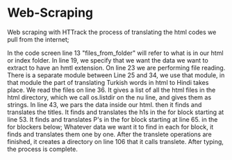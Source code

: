 # Web-Scraping
Web scraping with HTTrack
the process of translating the html codes we pull from the internet;

In the code screen line 13 "files_from_folder" will refer to what is in our html or index folder.
In line 19, we specify that we want the data we want to extract to have an hmtl extension.
On line 23 we are performing file reading.
There is a separate module between Line 25 and 34, we use that module, in that module the part of translating Turkish words in html to Hindi takes place.
We read the files on line 36. It gives a list of all the html files in the html directory, which we call os.listdir on the nu line, and gives them as strings.
In line 43, we pars the data inside our html. then it finds and translates the titles.
It finds and translates the h1s in the for block starting at line 53.
It finds and translates P's in the for block starting at line 65.
in the for blockers below; Whatever data we want it to find in each for block, it finds and translates them one by one.
After the translete operations are finished, it creates a directory on line 106 that it calls translete. After typing, the process is complete.
